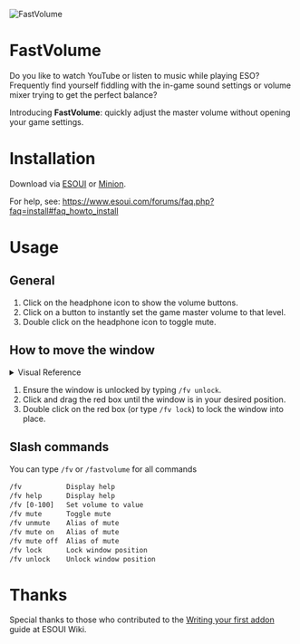 ![FastVolume](https://raw.githubusercontent.com/cmckenzie6/FastVolume/master/web/fastvolume.gif)
# FastVolume
Do you like to watch YouTube or listen to music while playing ESO? Frequently find yourself fiddling with the in-game sound settings or volume mixer trying to get the perfect balance?

Introducing **FastVolume**: quickly adjust the master volume without opening your game settings.

# Installation
Download via [ESOUI](https://www.esoui.com/downloads/info2598-FastVolume.html) or [Minion](https://minion.mmoui.com/).

For help, see: https://www.esoui.com/forums/faq.php?faq=install#faq_howto_install

# Usage
## General
1. Click on the headphone icon to show the volume buttons.
2. Click on a button to instantly set the game master volume to that level.
3. Double click on the headphone icon to toggle mute.

## How to move the window
<details>
  <summary>Visual Reference</summary>
  
  ![How to move the window](https://raw.githubusercontent.com/cmckenzie6/FastVolume/master/web/fastvolume-move.gif)
</details>

1. Ensure the window is unlocked by typing `/fv unlock`.
2. Click and drag the red box until the window is in your desired position.
3. Double click on the red box (or type `/fv lock`) to lock the window into place.

## Slash commands
You can type `/fv` or `/fastvolume` for all commands
```
/fv           Display help
/fv help      Display help
/fv [0-100]   Set volume to value
/fv mute      Toggle mute
/fv unmute    Alias of mute
/fv mute on   Alias of mute
/fv mute off  Alias of mute
/fv lock      Lock window position
/fv unlock    Unlock window position
```

# Thanks
Special thanks to those who contributed to the [Writing your first addon](https://wiki.esoui.com/Writing_your_first_addon) guide at ESOUI Wiki.
